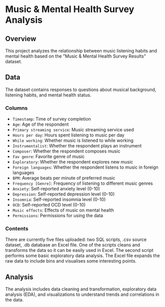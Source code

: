 # Music & Mental Health Survey Analysis

## Overview
This project analyzes the relationship between music listening habits and mental health based on the "Music & Mental Health Survey Results" dataset.

## Data
The dataset contains responses to questions about musical background, listening habits, and mental health status.

### Columns
- `Timestamp`: Time of survey completion
- `Age`: Age of the respondent
- `Primary streaming service`: Music streaming service used
- `Hours per day`: Hours spent listening to music per day
- `While working`: Whether music is listened to while working
- `Instrumentalist`: Whether the respondent plays an instrument
- `Composer`: Whether the respondent composes music
- `Fav genre`: Favorite genre of music
- `Exploratory`: Whether the respondent explores new music
- `Foreign languages`: Whether the respondent listens to music in foreign languages
- `BPM`: Average beats per minute of preferred music
- `Frequency [Genre]`: Frequency of listening to different music genres
- `Anxiety`: Self-reported anxiety level (0-10)
- `Depression`: Self-reported depression level (0-10)
- `Insomnia`: Self-reported insomnia level (0-10)
- `OCD`: Self-reported OCD level (0-10)
- `Music effects`: Effects of music on mental health
- `Permissions`: Permissions for using the data

### Contents
There are currently five files uploaded: two SQL scripts, .csv source dataset, .db database an Excel file. One of the scripts cleans and transforms the data so it can be easily used in Excel. The second script performs some basic exploratory data analysis. The Excel file expands the raw data to include bins and visualises some interesting points.

## Analysis
The analysis includes data cleaning and transformation, exploratory data analysis (EDA), and visualizations to understand trends and correlations in the data.

